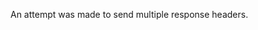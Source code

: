 
An attempt was made to send multiple response headers.

<a id="ERR_HTTP2_INFO_STATUS_NOT_ALLOWED"></a>
